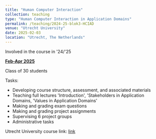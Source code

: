 ```yaml
---
title: "Human Computer Interaction"
collection: teaching
type: "Human Computer Interaction in Application Domains"
permalink: /teaching/2024-25-blok3-HCIAD
venue: "Utrecht University"
date: 2025-02-03
location: "Utrecht, The Netherlands"
---
```


Involved in the course in '24/'25

<u><b>Feb-Apr 2025</b></u>

Class of 30 students

Tasks:
* Developing course structure, assessment, and associated materials
* Teaching full lectures 'Introduction', 'Stakeholders in Application Domains, 'Values in Application Domains'
* Making and grading exam questions
* Making and grading project assignments
* Supervising 6 project groups
* Administrative tasks

Utrecht University course link: [link](https://osiris-student.uu.nl/#/onderwijscatalogus/extern/cursus?cursuscode=INFOMHCIAD&taal=en&collegejaar=2024)